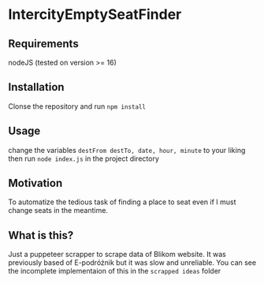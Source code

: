 # IntercityEmptySeatFinder
## Requirements
nodeJS (tested on version >= 16)
## Installation
Clonse the repository and run `npm install`
## Usage
change the variables `destFrom destTo, date, hour, minute` to your liking then
run `node index.js` in the project directory
## Motivation
To automatize the tedious task of finding a place to seat even if I must change seats in the meantime.
## What is this?
Just a puppeteer scrapper to scrape data of Blikom website.
It was previously based of E-podróżnik but it was slow and unreliable. You can see the incomplete implementaion of this in the `scrapped ideas` folder